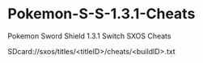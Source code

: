 # Pokemon-S-S-1.3.1-Cheats
Pokemon Sword Shield 1.3.1 Switch SXOS Cheats

SDcard://sxos/titles/&lt;titleID&gt;/cheats/&lt;buildID&gt;.txt

